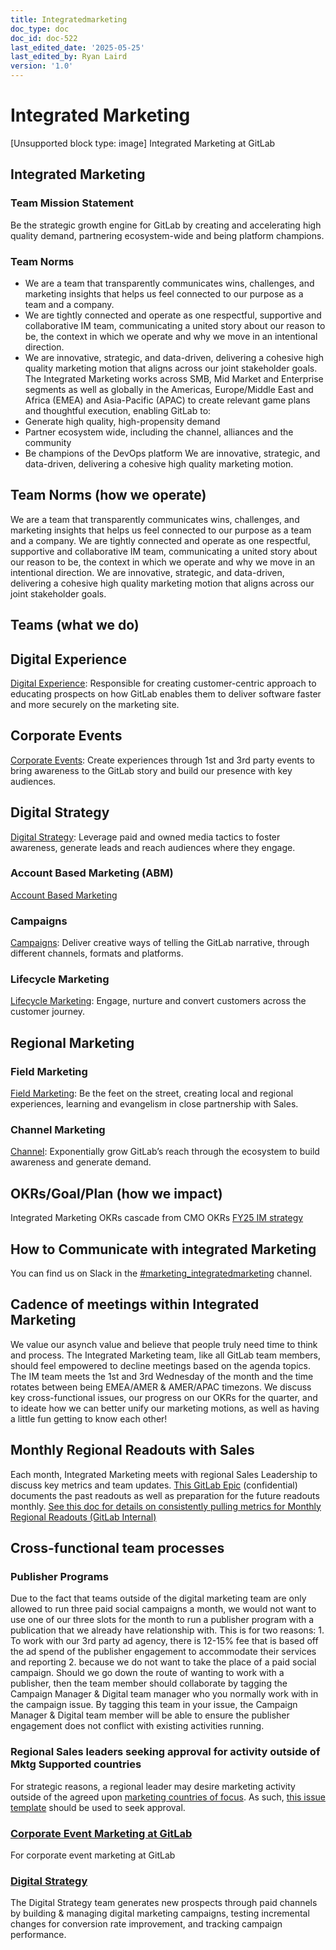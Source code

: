 ```yaml
---
title: Integratedmarketing
doc_type: doc
doc_id: doc-522
last_edited_date: '2025-05-25'
last_edited_by: Ryan Laird
version: '1.0'
---
```


# Integrated Marketing

[Unsupported block type: image]
Integrated Marketing at GitLab
## Integrated Marketing
### Team Mission Statement
Be the strategic growth engine for GitLab by creating and accelerating high quality demand, partnering ecosystem-wide and being platform champions.
### Team Norms
- We are a team that transparently communicates wins, challenges, and marketing insights that helps us feel connected to our purpose as a team and a company.
- We are tightly connected and operate as one respectful, supportive and collaborative IM team, communicating a united story about our reason to be, the context in which we operate and why we move in an intentional direction.
- We are innovative, strategic, and data-driven, delivering a cohesive high quality marketing motion that aligns across our joint stakeholder goals.
The Integrated Marketing works across SMB, Mid Market and Enterprise segments as well as globally in the Americas, Europe/Middle East and Africa (EMEA) and Asia-Pacific (APAC) to create relevant game plans and thoughtful execution, enabling GitLab to:
- Generate high quality, high-propensity demand
- Partner ecosystem wide, including the channel, alliances and the community
- Be champions of the DevOps platform
We are innovative, strategic, and data-driven, delivering a cohesive high quality marketing motion.
## Team Norms (how we operate)
We are a team that transparently communicates wins, challenges, and marketing insights that helps us feel connected to our purpose as a team and a company.
We are tightly connected and operate as one respectful, supportive and collaborative IM team, communicating a united story about our reason to be, the context in which we operate and why we move in an intentional direction.
We are innovative, strategic, and data-driven, delivering a cohesive high quality marketing motion that aligns across our joint stakeholder goals.
## Teams (what we do)
## Digital Experience
[Digital Experience](https://handbook.gitlab.com/handbook/marketing/digital-experience/): Responsible for creating customer-centric approach to educating prospects on how GitLab enables them to deliver software faster and more securely on the marketing site.
## Corporate Events
[Corporate Events](https://handbook.gitlab.com/handbook/marketing/integrated-marketing/corporate-events/): Create experiences through 1st and 3rd party events to bring awareness to the GitLab story and build our presence with key audiences.
## Digital Strategy
[Digital Strategy](https://handbook.gitlab.com/handbook/marketing/integrated-marketing/digital-strategy/): Leverage paid and owned media tactics to foster awareness, generate leads and reach audiences where they engage.
### Account Based Marketing (ABM)
[Account Based Marketing](https://handbook.gitlab.com/handbook/marketing/account-based-marketing/)
### Campaigns
[Campaigns](https://handbook.gitlab.com/handbook/marketing/demand-generation/campaigns/): Deliver creative ways of telling the GitLab narrative, through different channels, formats and platforms.
### Lifecycle Marketing
[Lifecycle Marketing](https://handbook.gitlab.com/handbook/marketing/lifecycle-marketing/): Engage, nurture and convert customers across the customer journey.
## Regional Marketing
### Field Marketing
[Field Marketing](https://handbook.gitlab.com/handbook/marketing/field-marketing/): Be the feet on the street, creating local and regional experiences, learning and evangelism in close partnership with Sales.
### Channel Marketing
[Channel](https://handbook.gitlab.com/handbook/marketing/channel-marketing/): Exponentially grow GitLab’s reach through the ecosystem to build awareness and generate demand.
## OKRs/Goal/Plan (how we impact)
Integrated Marketing OKRs cascade from CMO OKRs
[FY25 IM strategy](https://docs.google.com/presentation/d/1Fo1NfRZip39-PoMbMQE5_y6r-YW9gm5KF-HX4rZxBjA/edit#slide=id.g26666ea2657_0_0)
## How to Communicate with integrated Marketing
You can find us on Slack in the [#marketing_integratedmarketing](https://gitlab.slack.com/archives/C03HJQW0DLZ) channel.
## Cadence of meetings within Integrated Marketing
We value our asynch value and believe that people truly need time to think and process. The Integrated Marketing team, like all GitLab team members, should feel empowered to decline meetings based on the agenda topics.
The IM team meets the 1st and 3rd Wednesday of the month and the time rotates between being EMEA/AMER & AMER/APAC timezons. We discuss key cross-functional issues, our progress on our OKRs for the quarter, and to ideate how we can better unify our marketing motions, as well as having a little fun getting to know each other!
## Monthly Regional Readouts with Sales
Each month, Integrated Marketing meets with regional Sales Leadership to discuss key metrics and team updates.
[This GitLab Epic](https://gitlab.com/groups/gitlab-com/marketing/-/epics/3352) (confidential) documents the past readouts as well as preparation for the future readouts monthly.
[See this doc for details on consistently pulling metrics for Monthly Regional Readouts (GitLab Internal)](https://docs.google.com/document/d/1PcsPa8zRSY3A0sIocWBuukfC8LoUus-yUZoWc6ZYNck/edit)
## Cross-functional team processes
### Publisher Programs
Due to the fact that teams outside of the digital marketing team are only allowed to run three paid social campaigns a month, we would not want to use one of our three slots for the month to run a publisher program with a publication that we already have relationship with. This is for two reasons: 1. To work with our 3rd party ad agency, there is 12-15% fee that is based off the ad spend of the publisher engagement to accommodate their services and reporting 2. because we do not want to take the place of a paid social campaign. Should we go down the route of wanting to work with a publisher, then the team member should collaborate by tagging the Campaign Manager & Digital team manager who you normally work with in the campaign issue. By tagging this team in your issue, the Campaign Manager & Digital team member will be able to ensure the publisher engagement does not conflict with existing activities running.
### Regional Sales leaders seeking approval for activity outside of Mktg Supported countries
For strategic reasons, a regional leader may desire marketing activity outside of the agreed upon [marketing countries of focus](https://internal.gitlab.com/handbook/marketing/fy24-strategy/#marketing-support-levels). As such, [this issue template](https://handbook.gitlab.com/handbook/marketing/integrated-marketing/LINK) should be used to seek approval.
### [Corporate Event Marketing at GitLab](https://handbook.gitlab.com/handbook/marketing/integrated-marketing/corporate-events/)
For corporate event marketing at GitLab
### [Digital Strategy](https://handbook.gitlab.com/handbook/marketing/integrated-marketing/digital-strategy/)
The Digital Strategy team generates new prospects through paid channels by building & managing digital marketing campaigns, testing incremental changes for conversion rate improvement, and tracking campaign performance.
